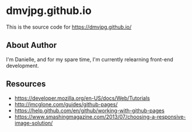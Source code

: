 # dmvjpg.github.io
This is the source code for https://dmvjpg.github.io/

About Author
---
I'm Danielle, and for my spare time, I'm currently relearning front-end development.

Resources
---
* https://developer.mozilla.org/en-US/docs/Web/Tutorials
* http://jmcglone.com/guides/github-pages/
* https://help.github.com/en/github/working-with-github-pages
* https://www.smashingmagazine.com/2013/07/choosing-a-responsive-image-solution/
